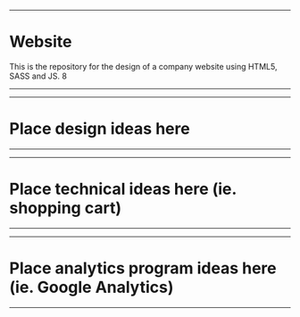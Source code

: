 ******************************************************************************************
# Website                                                                                
This is the repository for the design of a company website using HTML5, SASS and JS.  8   
******************************************************************************************





******************************************************************************************
# Place design ideas here

******************************************************************************************





******************************************************************************************
# Place technical ideas here (ie. shopping cart)

******************************************************************************************





******************************************************************************************
# Place analytics program ideas here (ie. Google Analytics)

******************************************************************************************
